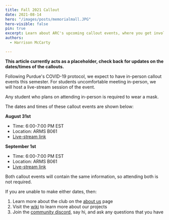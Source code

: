 ```yaml
---
title: Fall 2021 Callout
date: 2021-08-14
hero: "/images/posts/memorialmall.JPG"
hero-visible: false
pin: true
excerpt: Learn about ARC's upcoming callout events, where you get involved in various ongoing projects.
authors:
  - Harrison McCarty

---
```


**This article currently acts as a placeholder, check back for updates on the dates/times of the callouts.**

Following Purdue's COVID-19 protocol, we expect to have in-person callout events this semester. For students uncomfortable meeting in-person, we will host a live-stream session of the event.

Any student who plans on attending in-person is required to wear a mask.

The dates and times of these callout events are shown below:

**August 31st**
- Time: 6:00-7:00 PM EST
- Location: ARMS B061
- [Live-stream link](https://youtu.be/N37JfZOb-0M)

**September 1st**
- Time: 6:00-7:00 PM EST
- Location: ARMS B061
- [Live-stream link](https://youtu.be/dzpwlD_nd5A)

Both callout events will contain the same information, so attending both is not required. 

If you are unable to make either dates, then:
1. Learn more about the club on the [about us](https://www.purduearc.com/post/about/) page
2. Visit the [wiki](https://wiki.purduearc.com/) to learn more about our projects
3. Join the [community discord](https://discord.gg/xPJfDaztvS), say hi, and ask any questions that you have
